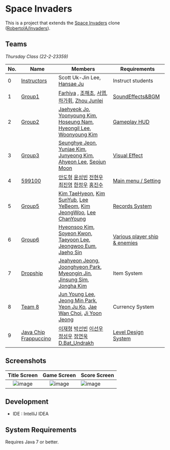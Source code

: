 # Space Invaders

This is a project that extends the [Space Invaders](https://en.wikipedia.org/wiki/Space_Invaders) clone ([RobertoIA/Invaders](https://github.com/RobertoIA/Invaders)).

## Teams
_Thursday Class (22-2-23359)_

| No. | Name        | Members                     | Requirements      |   
|-----|-------------|-----------------------------|-------------------|
| 0   | [Instructors](teams/instructors.md) | Scott Uk-Jin Lee, [Hansae Ju](https://github.com/Verssae/Verssae) | Instruct students |
| 1   |[Group1](https://github.com/Farhiya11/thu-space-invaders-group1/blob/main/teams/group1.md)     | [Farhiya](https://github.com/Farhiya11/Farhiya11) ,  [조해초](https://github.com/haechojo/haechojo), [서엽](https://github.com/xuyu0916/xuyu0916-gmail.com), [하가휘](https://github.com/qlask1/-/tree/main), [Zhou Junlei](https://github.com/LouisChow0306/LouisChow)                   |  [SoundEffects&BGM](https://github.com/Farhiya11/thu-space-invaders-group1/blob/main/teams/group1.md)                  |
| 2   |  [Group2](teams/group2.md)   |  [Jaehyeok Jo](https://github.com/poer2424/poer2424), [Yoonyoung Kim](https://github.com/rladbsdud123/rladbsdud123), [Hoseung Nam](https://github.com/hsnam99/hsnam99), [Hyeongil Lee](https://github.com/201HI/201HI), [Woonyoung Kim](https://github.com/woon325/woon325)      |  [Gameplay HUD](teams/group2.md)  |
| 3   |[Group3](https://github.com/Jeon-sh/Jeon-sh/blob/main/README.md)|[Seunghye Jeon](https://github.com/Jeon-sh/Jeon-sh/blob/main/README.md), [Yunjae Kim](https://github.com/jerryfly1/jerryfly1/blob/main/README.md), [Junyeong Kim](https://github.com/trueu1120/Info/blob/main/README.md), [Ahyeon Lee](https://github.com/ahyns62/ahyns62/blob/main/README.md), [Seojun Moon](https://github.com/tsalt1026/tsalt1026/blob/main/README.md)| [Visual Effect](https://github.com/Jeon-sh/Jeon-sh/blob/main/Group3.md)|
| 4   | [599100](https://github.com/CSE2024-SDP-Team4/thu-space-invaders) | [안도형](https://github.com/andohyung/andohyung) [윤성빈](https://github.com/SeongBinYoon/SeongBinYoon) [전현우](https://github.com/Jeonhyeonwoo/Jeonhyeonwoo) [최진영](https://github.com/orca10/orca10) [한정우](https://github.com/jeongulupe/jeongulupe) [홍진수](https://github.com/bakukun/bakukun) | [Main menu / Setting](https://github.com/Verssae/thu-space-invaders/blob/main/teams/group4.md) |  
| 5   | [Group5](teams/group5.md)   |  [Kim TaeHyeon](https://github.com/DevTae/DevTae/blob/main/README.md), [Kim SunYub](https://github.com/goggi772/goggi772/blob/main/README.md), [Lee YeBeom](https://github.com/beom-i/beom-i/blob/main/README.md), [Kim JeongWoo](https://github.com/wookim0719/wookim0719/blob/main/README.md), [Lee ChanYoung](https://github.com/diligentcoder7/diligentcoder7/blob/main/README.md) | [Records System](https://docs.google.com/document/d/1tiLxAqNri9PmCjMOYsaQFeSpw6Ij5dBRmh3FJwZEtMU/edit) |
| 6   | [Group6](teams/group6.md) | [Hyeonsoo Kim](https://github.com/hsoo3844/hsoo3844), [Soyeon Kwon](https://github.com/annkwon1123/annkwon1123), [Taeyoon Lee](https://github.com/TYParrot/TYParrot), [Jeongwoo Eum](https://github.com/jeongwoo99/jeongwoo99), [Jaeho Sin](https://github.com/sjh7535/sjh7535)       | [Various player ship & enemies](teams/group6.md) |
| 7   | [Dropship](teams/dropship.md) | [Jeahyeon Jeong](https://github.com/jjangjjh2222/jjangjjh2222.git), [Joonghyeon Park](https://github.com/pjh2976/Joonghyeon.git), [Myeongin Jin](https://github.com/myeonginjin/myeonginjin.git), [Jinsung Sim](https://github.com/Sims0212/Sims0212.git), [Jongha Kim](https://github.com/hanyangduck/hanyangduck.git) | Item System |
|  8   | [Team 8](teams/team8.md)     |[Jun Young Lee](https://github.com/intelli21c/intelli21c), [Jeong Min Park](https://github.com/snavellib/snavellib), [Yeon Ju Ko](https://github.com/koyeonju126/koyeonju126), [Jae Wan Choi](https://github.com/Jaewan0/Jaewan0), [Ji Yoon Jeong](https://github.com/j1037/j1037)| Currency System             |
| 9   | [Java Chip Frappuccino](https://github.com/devITae/thu-space-invaders) | [이재형](https://github.com/devITae/devITae/) [박선빈](https://github.com/whaleflyingsky/whaleflyingsky/) [이선우](https://github.com/tjsdn1204/tjsdn1204/) [정성우](https://github.com/jsw3285/jsw3285/) [정연욱](https://github.com/dhfpdhaos/dhfpdhaos/) [D.Bat_Undrakh](https://github.com/Bat-Undrakh/Bat-Undrakh/) | [Level Design System](https://github.com/devITae/thu-space-invaders/blob/main/teams/JavaChipFrappuccino.md) |

## Screenshots
 

Title Screen               |  Game Screen              | Score Screen
:-------------------------:|:-------------------------:|:---------
![image](https://user-images.githubusercontent.com/69495129/136980139-7ad6adab-3f11-4711-b0a6-341080aa3361.png)   |  ![image](https://user-images.githubusercontent.com/69495129/136980236-c5d9ef85-f09a-47a7-b9d9-948f7b624002.png)|![image](https://user-images.githubusercontent.com/69495129/136980681-93dcadaf-08cb-48d8-90c9-68c651a115c9.png)


## Development

- IDE : IntelliJ IDEA


## System Requirements
Requires Java 7 or better.
